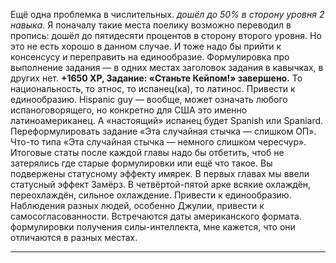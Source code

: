 Ещё одна проблемка в числительных.
<i>дошёл до 50% в сторону уровня 2 навыка.</i>
Я поначалу такие места поелику возможно переводил в пропись: дошёл до пятидесяти процентов в сторону второго уровня. Но это не есть хорошо в данном случае. И тоже надо бы прийти к консенсусу и переправить на единообразие.
<empty-line>
Формулировка про выполнение задания — в одних местах заголовок задания в кавычках, в других нет.
<b>+1650 XP, Задание: «Станьте Кейпом!» завершено.</b>
<empty-line>
То национальность, то этнос, то испанец(ка), то латинос. Привести к единообразию.
Hispanic guy — вообще, может означать любого испаноговорящего, но конкретно для США это именно латиноамериканец. А «настоящий» испанец будет Spanish или Spaniard.
<empty-line>
Переформулировать задание «Эта случайная стычка — слишком ОП». Что-то типа «Эта случайная стычка — немного слишком чересчур».
<empty-line>
Итоговые статы после каждой главы надо бы отбетить, чтоб не затерялись где старые формулировки или ещё что такое.
Вы подвержены статусному эффекту имярек.
<empty-line>
В первых главах мы ввели статусный эффект Замёрз. В четвёртой-пятой арке всякие охлаждён, переохлаждён, сильное охлаждение. Привести к единообразию.
<empty-line>
Наблюдения разных людей, особенно Джулии, привести к самосогласованности.
<empty-line>
Встречаются даты американского формата.
<empty-line>
формулировки получения силы-интеллекта, мне кажется, что они отличаются в разных местах.
<empty-line>
<hr>
